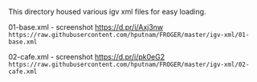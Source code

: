 
This directory housed various igv xml files for easy loading.


01-base.xml - screenshot https://d.pr/i/Axj3nw     
`https://raw.githubusercontent.com/hputnam/FROGER/master/igv-xml/01-base.xml`


02-cafe.xml - screenshot https://d.pr/i/pk0eG2    
`https://raw.githubusercontent.com/hputnam/FROGER/master/igv-xml/02-cafe.xml`
